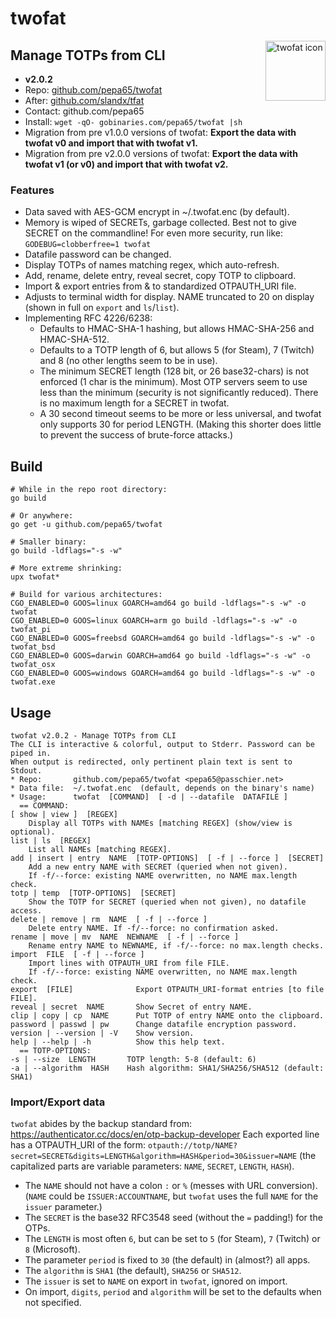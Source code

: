 # twofat
<img src="https://raw.githubusercontent.com/pepa65/twofat/master/twofat.png" width="96" alt="twofat icon" align="right">

## Manage TOTPs from CLI
* **v2.0.2**
* Repo: [github.com/pepa65/twofat](https://github.com/pepa65/twofat)
* After: [github.com/slandx/tfat](https://github.com/slandx/tfat)
* Contact: github.com/pepa65
* Install: `wget -qO- gobinaries.com/pepa65/twofat |sh`
* Migration from pre v1.0.0 versions of twofat:
  **Export the data with twofat v0 and import that with twofat v1.**
* Migration from pre v2.0.0 versions of twofat:
  **Export the data with twofat v1 (or v0) and import that with twofat v2.**

### Features
* Data saved with AES-GCM encrypt in ~/.twofat.enc (by default).
* Memory is wiped of SECRETs, garbage collected. Best not to give SECRET on the commandline!
  For even more security, run like: `GODEBUG=clobberfree=1 twofat`
* Datafile password can be changed.
* Display TOTPs of names matching regex, which auto-refresh.
* Add, rename, delete entry, reveal secret, copy TOTP to clipboard.
* Import & export entries from & to standardized OTPAUTH_URI file.
* Adjusts to terminal width for display. NAME truncated to 20 on display
  (shown in full on `export` and `ls`/`list`).
* Implementing RFC 4226/6238:
  - Defaults to HMAC-SHA-1 hashing, but allows HMAC-SHA-256 and HMAC-SHA-512.
  - Defaults to a TOTP length of 6, but allows 5 (for Steam), 7 (Twitch) and 8 (no other lengths seem to be in use).
  - The minimum SECRET length (128 bit, or 26 base32-chars) is not enforced (1 char is the minimum).
    Most OTP servers seem to use less than the minimum (security is not significantly reduced).
    There is no maximum length for a SECRET in twofat.
  - A 30 second timeout seems to be more or less universal, and twofat only supports 30 for period LENGTH.
    (Making this shorter does little to prevent the success of brute-force attacks.)

## Build
```shell
# While in the repo root directory:
go build

# Or anywhere:
go get -u github.com/pepa65/twofat

# Smaller binary:
go build -ldflags="-s -w"

# More extreme shrinking:
upx twofat*

# Build for various architectures:
CGO_ENABLED=0 GOOS=linux GOARCH=amd64 go build -ldflags="-s -w" -o twofat
CGO_ENABLED=0 GOOS=linux GOARCH=arm go build -ldflags="-s -w" -o twofat_pi
CGO_ENABLED=0 GOOS=freebsd GOARCH=amd64 go build -ldflags="-s -w" -o twofat_bsd
CGO_ENABLED=0 GOOS=darwin GOARCH=amd64 go build -ldflags="-s -w" -o twofat_osx
CGO_ENABLED=0 GOOS=windows GOARCH=amd64 go build -ldflags="-s -w" -o twofat.exe
```

## Usage
```
twofat v2.0.2 - Manage TOTPs from CLI
The CLI is interactive & colorful, output to Stderr. Password can be piped in.
When output is redirected, only pertinent plain text is sent to Stdout.
* Repo:       github.com/pepa65/twofat <pepa65@passchier.net>
* Data file:  ~/.twofat.enc  (default, depends on the binary's name)
* Usage:      twofat  [COMMAND]  [ -d | --datafile  DATAFILE ]
  == COMMAND:
[ show | view ]  [REGEX]
    Display all TOTPs with NAMEs [matching REGEX] (show/view is optional).
list | ls  [REGEX]
    List all NAMEs [matching REGEX].
add | insert | entry  NAME  [TOTP-OPTIONS]  [ -f | --force ]  [SECRET]
    Add a new entry NAME with SECRET (queried when not given).
    If -f/--force: existing NAME overwritten, no NAME max.length check.
totp | temp  [TOTP-OPTIONS]  [SECRET]
    Show the TOTP for SECRET (queried when not given), no datafile access.
delete | remove | rm  NAME  [ -f | --force ]
    Delete entry NAME. If -f/--force: no confirmation asked.
rename | move | mv  NAME  NEWNAME  [ -f | --force ]
    Rename entry NAME to NEWNAME, if -f/--force: no max.length checks.
import  FILE  [ -f | --force ]
    Import lines with OTPAUTH_URI from file FILE.
    If -f/--force: existing NAME overwritten, no NAME max.length check.
export  [FILE]              Export OTPAUTH_URI-format entries [to file FILE].
reveal | secret  NAME       Show Secret of entry NAME.
clip | copy | cp  NAME      Put TOTP of entry NAME onto the clipboard.
password | passwd | pw      Change datafile encryption password.
version | --version | -V    Show version.
help | --help | -h          Show this help text.
  == TOTP-OPTIONS:
-s | --size  LENGTH       TOTP length: 5-8 (default: 6)
-a | --algorithm  HASH    Hash algorithm: SHA1/SHA256/SHA512 (default: SHA1)
```

### Import/Export data
`twofat` abides by the backup standard from: https://authenticator.cc/docs/en/otp-backup-developer
Each exported line has a OTPAUTH_URI of the form:
`otpauth://totp/NAME?secret=SECRET&digits=LENGTH&algorithm=HASH&period=30&issuer=NAME`
(the capitalized parts are variable parameters: `NAME`, `SECRET`, `LENGTH`, `HASH`).

* The `NAME` should not have a colon `:` or `%` (messes with URL conversion).
  (`NAME` could be `ISSUER:ACCOUNTNAME`, but `twofat` uses the full `NAME` for the `issuer` parameter.)
* The `SECRET` is the base32 RFC3548 seed (without the `=` padding!) for the OTPs.
* The `LENGTH` is most often `6`, but can be set to `5` (for Steam), `7` (Twitch) or `8` (Microsoft).
* The parameter `period` is fixed to `30` (the default) in (almost?) all apps.
* The `algorithm` is `SHA1` (the default), `SHA256` or `SHA512`.
* The `issuer` is set to `NAME` on export in `twofat`, ignored on import.
* On import, `digits`, `period` and `algorithm` will be set to the defaults when not specified.

